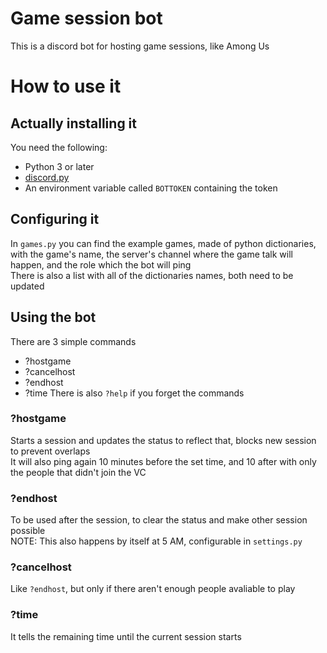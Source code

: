# Game session bot
This is a discord bot for hosting game sessions, like Among Us
# How to use it
## Actually installing it
You need the following:
- Python 3 or later
- [discord.py](https://github.com/Rapptz/discord.py)
- An environment variable called `BOTTOKEN` containing the token
## Configuring it
In `games.py` you can find the example games, made of python dictionaries, with the game's name, the server's channel where the game talk will happen, and the role which the bot will ping\
There is also a list with all of the dictionaries names, both need to be updated
## Using the bot
There are 3 simple commands
- ?hostgame
- ?cancelhost
- ?endhost
- ?time
There is also `?help` if you forget the commands
### ?hostgame
Starts a session and updates the status to reflect that, blocks new session to prevent overlaps\
It will also ping again 10 minutes before the set time, and 10 after with only the people that didn't join the VC 
### ?endhost
To be used after the session, to clear the status and make other session possible\
NOTE: This also happens by itself at 5 AM, configurable in `settings.py`
### ?cancelhost
Like `?endhost`, but only if there aren't enough people avaliable to play
### ?time
It tells the remaining time until the current session starts